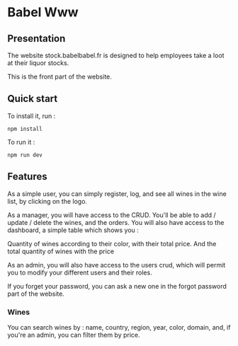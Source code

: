 # Babel Www

## Presentation 

The website stock.babelbabel.fr is designed to help employees take a loot at their liquor stocks.

This is the front part of the website.

## Quick start

To install it, run : 

```
npm install
```

To run it : 

```
npm run dev
```

## Features

As a simple user, you can simply register, log, and see all wines in the wine list, by clicking on the logo.

As a manager, you will have access to the CRUD.
 You'll be able to add / update / delete the wines, and the orders.
 You will also have access to the dashboard, a simple table which shows you : 
 
 Quantity of wines according to their color, with their total price.
 And the total quantity of wines with the price
 
 As an admin, you will also have access to the users crud, which will permit you to modify your different users and their roles.
 
 If you forget your password, you can ask a new one in the forgot password part of the website.
 
 ### Wines
 
 You can search wines by : name, country, region, year, color, domain, and, if you're an admin, you can filter them by price.
